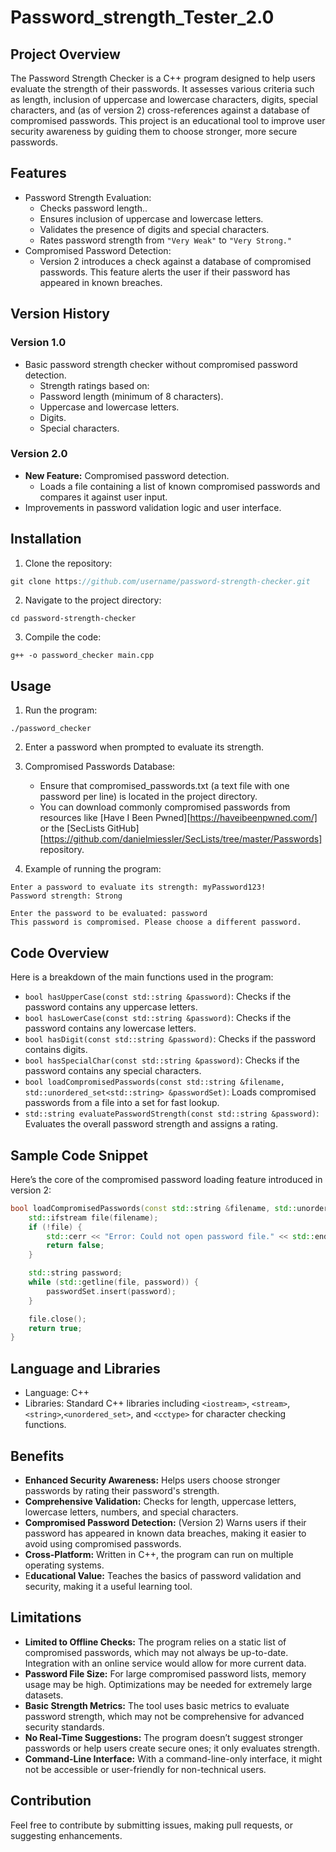 # Password_strength_Tester_2.0
## Project Overview
The Password Strength Checker is a C++ program designed to help users evaluate the strength of their passwords. It assesses various criteria such as length, inclusion of uppercase and lowercase characters, digits, special characters, and (as of version 2) cross-references against a database of compromised passwords. This project is an educational tool to improve user security awareness by guiding them to choose stronger, more secure passwords.

## Features
* Password Strength Evaluation:
  * Checks password length..
  * Ensures inclusion of uppercase and lowercase letters.
  * Validates the presence of digits and special characters.
  * Rates password strength from `"Very Weak"` to `"Very Strong."`
* Compromised Password Detection:
  * Version 2 introduces a check against a database of compromised passwords. This feature alerts the user if their password has appeared in known breaches.
## Version History
### Version 1.0
* Basic password strength checker without compromised password detection.
  * Strength ratings based on:
  * Password length (minimum of 8 characters).
  * Uppercase and lowercase letters.
  * Digits.
  * Special characters.
### Version 2.0
* **New Feature:** Compromised password detection.
  * Loads a file containing a list of known compromised passwords and compares it against user input.
* Improvements in password validation logic and user interface.
## Installation
1. Clone the repository:
```cpp
git clone https://github.com/username/password-strength-checker.git
```
2. Navigate to the project directory:
```
cd password-strength-checker
```
3. Compile the code:

```
g++ -o password_checker main.cpp
```
## Usage
1. Run the program:
```
./password_checker
```
2. Enter a password when prompted to evaluate its strength.

3. Compromised Passwords Database:

      * Ensure that compromised_passwords.txt (a text file with one password per line) is located in the project directory.
      * You can download commonly compromised passwords from resources like [Have I Been Pwned][https://haveibeenpwned.com/] or the [SecLists GitHub][https://github.com/danielmiessler/SecLists/tree/master/Passwords] repository.

4. Example of running the program:
```
Enter a password to evaluate its strength: myPassword123!
Password strength: Strong
```
```
Enter the password to be evaluated: password
This password is compromised. Please choose a different password.
```
## Code Overview
Here is a breakdown of the main functions used in the program:

* `bool hasUpperCase(const std::string &password)`: Checks if the password contains any uppercase letters.
* `bool hasLowerCase(const std::string &password)`: Checks if the password contains any lowercase letters.
* `bool hasDigit(const std::string &password)`: Checks if the password contains digits.
* `bool hasSpecialChar(const std::string &password)`: Checks if the password contains any special characters.
* `bool loadCompromisedPasswords(const std::string &filename, std::unordered_set<std::string> &passwordSet)`: Loads compromised passwords from a file into a set for fast lookup.
* `std::string evaluatePasswordStrength(const std::string &password)`: Evaluates the overall password strength and assigns a rating.
## Sample Code Snippet
Here’s the core of the compromised password loading feature introduced in version 2:
```cpp
bool loadCompromisedPasswords(const std::string &filename, std::unordered_set<std::string> &passwordSet) {
    std::ifstream file(filename);
    if (!file) {
        std::cerr << "Error: Could not open password file." << std::endl;
        return false;
    }

    std::string password;
    while (std::getline(file, password)) {
        passwordSet.insert(password);
    }

    file.close();
    return true;
}
```
## Language and Libraries
* Language: C++
* Libraries: Standard C++ libraries including
  `<iostream>`, `<stream>`,`<string>`,`<unordered_set>`, and `<cctype>` for character checking functions.

## Benefits
* **Enhanced Security Awareness:** Helps users choose stronger passwords by rating their password's strength.
* **Comprehensive Validation:** Checks for length, uppercase letters, lowercase letters, numbers, and special characters.
* **Compromised Password Detection:** (Version 2) Warns users if their password has appeared in known data breaches, making it easier to avoid using compromised passwords.
* **Cross-Platform:** Written in C++, the program can run on multiple operating systems.
* E**ducational Value:** Teaches the basics of password validation and security, making it a useful learning tool.

## Limitations
* **Limited to Offline Checks:** The program relies on a static list of compromised passwords, which may not always be up-to-date. Integration with an online service would allow for more current data.
* **Password File Size:** For large compromised password lists, memory usage may be high. Optimizations may be needed for extremely large datasets.
* **Basic Strength Metrics:** The tool uses basic metrics to evaluate password strength, which may not be comprehensive for advanced security standards.
* **No Real-Time Suggestions:** The program doesn’t suggest stronger passwords or help users create secure ones; it only evaluates strength.
* **Command-Line Interface:** With a command-line-only interface, it might not be accessible or user-friendly for non-technical users.
  
## Contribution
Feel free to contribute by submitting issues, making pull requests, or suggesting enhancements.

